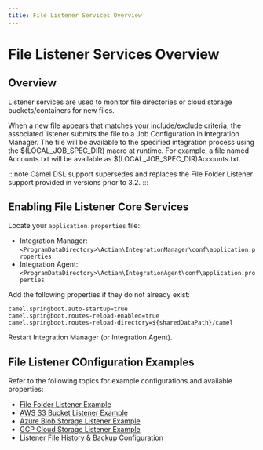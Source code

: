 ```yaml
---
title: File Listener Services Overview
---
```


# File Listener Services Overview

## Overview

Listener services are used to monitor file directories or cloud storage buckets/containers for new files.

When a new file appears that matches your include/exclude criteria, the associated listener submits the file to a Job Configuration in Integration Manager. The file will be available to the specified integration process using the $(LOCAL_JOB_SPEC_DIR) macro at runtime. For example, a file named Accounts.txt will be available as $(LOCAL_JOB_SPEC_DIR)Accounts.txt.

:::note
Camel DSL support supersedes and replaces the File Folder Listener support provided in versions prior to 3.2.
:::

## Enabling File Listener Core Services

Locate your `application.properties` file:

* Integration Manager: `<ProgramDataDirectory>\Actian\IntegrationManager\conf\application.properties`
* Integration Agent: `<ProgramDataDirectory>\Actian\IntegrationAgent\conf\application.properties`

Add the following properties if they do not already exist:

```
camel.springboot.auto-startup=true
camel.springboot.routes-reload-enabled=true
camel.springboot.routes-reload-directory=${sharedDataPath}/camel
```

Restart Integration Manager (or Integration Agent).

## File Listener COnfiguration Examples

Refer to the following topics for example configurations and available properties:

* [File Folder Listener Example](./file-listener-local.md)
* [AWS S3 Bucket Listener Example](./file-listener-aws)
* [Azure Blob Storage Listener Example](./file-listener-azure)
* [GCP Cloud Storage Listener Example](./file-listener-google)
* [Listener File History & Backup Configuration](./file-listener-history-management)